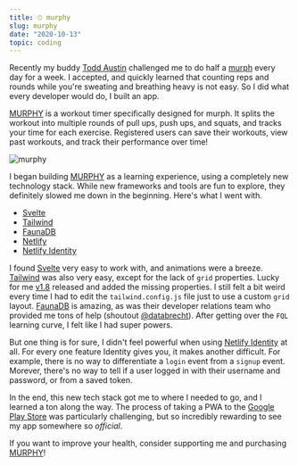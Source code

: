 ```yaml
---
title: ⏱ murphy
slug: murphy
date: "2020-10-13"
topic: coding
---
```


Recently my buddy [Todd Austin][todd] challenged me to do half a [murph][murph] every day for a week. I accepted, and quickly learned that counting reps and rounds while you're sweating and breathing heavy is not easy. So I did what every developer would do, I built an app.

[MURPHY][store] is a workout timer specifically designed for murph. It splits the workout into multiple rounds of pull ups, push ups, and squats, and tracks your time for each exercise. Registered users can save their workouts, view past workouts, and track their performance over time!

![murphy][ad]

I began building [MURPHY][store] as a learning experience, using a completely new technology stack. While new frameworks and tools are fun to explore, they definitely slowed me down in the beginning. Here's what I went with.

-   [Svelte][svelte]
-   [Tailwind][tailwind]
-   [FaunaDB][fauna]
-   [Netlify][netlify]
-   [Netlify Identity][identity]

I found [Svelte][svelte] very easy to work with, and animations were a breeze. [Tailwind][tailwind] was also very easy, except for the lack of `grid` properties. Lucky for me [v1.8][grid] released and added the missing properties. I still felt a bit weird every time I had to edit the `tailwind.config.js` file just to use a custom `grid` layout. [FaunaDB][fauna] is amazing, as was their developer relations team who provided me tons of help (shoutout [@databrecht][databrecht]). After getting over the `FQL` learning curve, I felt like I had super powers.

But one thing is for sure, I didn't feel powerful when using [Netlify Identity][identity] at all. For every one feature Identity gives you, it makes another difficult. For example, there is no way to differentiate a `login` event from a `signup` event. Morever, there's no way to tell if a user logged in with their username and password, or from a saved token.

In the end, this new tech stack got me to where I needed to go, and I learned a ton along the way. The process of taking a PWA to the [Google Play Store][store] was particularly challenging, but so incredibly rewarding to see my app somewhere so _official_.

If you want to improve your health, consider supporting me and purchasing [MURPHY][store]!

[databrecht]: https://twitter.com/databrecht
[grid]: https://tailwindcss.com/docs/release-notes#tailwind-css-v1-8
[todd]: https://twitter.com/austintoddj
[murph]: https://themurphchallenge.com/pages/the-workout
[ad]: /images/posts/murphy.png
[store]: https://play.google.com/store/apps/details?id=com.bradgarropy.murphy.twa
[svelte]: https://svelte.dev
[tailwind]: http://tailwindcss.com
[fauna]: https://fauna.com
[netlify]: https://netlify.com
[identity]: https://docs.netlify.com/visitor-access/identity
